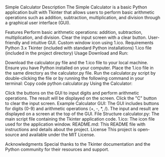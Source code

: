 Simple Calculator
Description
The Simple Calculator is a basic Python application built with Tkinter that allows users to perform basic arithmetic operations such as addition, subtraction, multiplication, and division through a graphical user interface (GUI).

Features
Perform basic arithmetic operations: addition, subtraction, multiplication, and division.
Clear the input screen with a clear button.
User-friendly and intuitive GUI.
Custom window icon using 1.ico.
Requirements
Python 3.x
Tkinter (included with standard Python installations)
1.ico file (included in the project directory)
Usage
Download and Run:

Download the calculator.py file and the 1.ico file to your local machine.
Ensure you have Python installed on your computer.
Place the 1.ico file in the same directory as the calculator.py file.
Run the calculator.py script by double-clicking the file or by running the following command in your terminal:
Copy code
python calculator.py
Using the Calculator:

Click the buttons on the GUI to input digits and perform arithmetic operations.
The result will be displayed on the screen.
Click the "C" button to clear the input screen.
Example
Calculator GUI: The GUI includes buttons for digits (0-9) and arithmetic operations (+, -, *, /). The input and result are displayed on a screen at the top of the GUI.
File Structure
calculator.py: The main script file containing the Tkinter application code.
1.ico: The icon file used for the application window.
README.md: This README file with instructions and details about the project.
License
This project is open-source and available under the MIT License.

Acknowledgments
Special thanks to the Tkinter documentation and the Python community for their resources and support.
